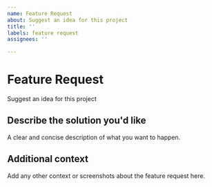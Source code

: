 ```yaml
---
name: Feature Request
about: Suggest an idea for this project
title: ''
labels: feature request
assignees: ''

---
```


# Feature Request

Suggest an idea for this project

## Describe the solution you'd like

A clear and concise description of what you want to happen.

## Additional context

Add any other context or screenshots about the feature request here.
